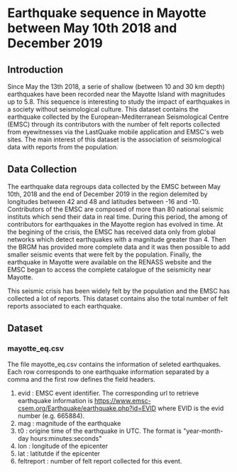 
# Earthquake sequence in Mayotte between May 10th 2018 and December 2019

## Introduction

Since May the 13th 2018, a serie of shallow (between 10 and 30 km depth) earthquakes have been recorded near the Mayotte Island with magnitudes up to 5.8.
This sequence is interesting to study the impact of earthquakes in a society without seismological culture. This dataset contains the earthquake collected by the European-Mediterranean Seismological Centre  (EMSC) through its contributors with the number of felt reports collected from eyewitnesses via the LastQuake mobile application and EMSC's web sites. The main interest of this dataset is the association of seismological data with reports from the population.


## Data Collection

The earthquake data regroups data collected by the EMSC between May 10th, 2018 and the end of December 2019 in the region delemited by longitudes between 42 and 48 and latitudes between -16 and -10. Contributors of the EMSC are composed of more than 80 national seismic instituts which send their data in real time. During this period, the among of contributors for earthquakes in the Mayotte region has evolved in time. At the begining of the crisis, the EMSC has received data only from global networks which detect earthquakes with a magnitude greater than 4. Then the BRGM has provided more complete data and it was then possible to add smaller seismic events that were felt by the population. Finally, the earthquake in Mayotte were available on the RENASS website and the EMSC began to access the complete catalogue of the seismicity near Mayotte.

This seismic crisis has been widely felt by the population and the EMSC has collected a lot of reports. This dataset contains also the total number of felt reports associated to each earthquake.



## Dataset

### mayotte_eq.csv

The file  mayotte_eq.csv contains the information of seleted earthquakes. Each row corresponds to one earthquake information separated by a comma and the first row defines the field headers.
 1. evid : EMSC event identifier. The corresponding url to retrieve earthquake information is https://www.emsc-csem.org/Earthquake/earthquake.php?id=EVID where EVID is the evid number (e.g. 665884).
 2. mag : magnitude of the earthquake
 3. t0 : origine time of the earthquake in UTC. The format is "year-month-day hours:minutes:seconds"
 4. lon : longitude of the epicenter
 5. lat : latitutde if the epicenter
 6. feltreport : number of felt report collected for this event.

